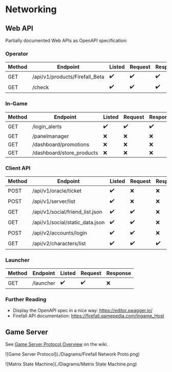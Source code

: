 # Networking

## Web API

Partially documented Web APIs as OpenAPI specification:

### Operator

| Method | Endpoint                       | Listed | Request | Response |
|--------|--------------------------------|--------|---------|----------|
| GET    | /api/v1/products/Firefall_Beta | ✔️     | ✔️     | ✔️      |
| GET    | /check                         | ✔️     | ✔️     | ✔️      |

### In-Game

| Method | Endpoint                       | Listed | Request | Response |
|--------|--------------------------------|--------|---------|----------|
| GET    | /login_alerts                  | ✔️     | ✔️     | ✔️      | 
| GET    | /panelmanager                  | ❌     | ❌     | ❌      |
| GET    | /dashboard/promotions          | ❌     | ❌     | ❌      |
| GET    | /dashboard/store_products      | ❌     | ❌     | ❌      |

### Client API

| Method | Endpoint                        | Listed | Request | Response |
|--------|---------------------------------|--------|---------|----------|
| POST   | /api/v1/oracle/ticket           | ✔️     | ❌     | ❌      |
| POST   | /api/v1/server/list             | ✔️     | ❌     | ❌      |
| GET    | /api/v1/social/friend_list.json | ✔️     | ✔️     | ❌      |
| GET    | /api/v1/social/static_data.json | ✔️     | ✔️     | ❌      |
| POST   | /api/v2/accounts/login          | ✔️     | ✔️     | ❌      |
| GET    | /api/v2/characters/list         | ✔️     | ✔️     | ✔️      |

### Launcher

| Method | Endpoint                        | Listed | Request | Response |
|--------|---------------------------------|--------|---------|----------|
| GET    | /launcher                       | ✔️     | ✔️     | ❌      |

### Further Reading

- Display the OpenAPI spec in a nice way: https://editor.swagger.io/
- Firefall API documentation: https://firefall.gamepedia.com/Ingame_Host

## Game Server

See [Game Server Protocol Overview](https://github.com/themeldingwars/Documentation/wiki/Game-Server-Protocol-Overview) on the wiki.

![Game Server Protocol](./Diagrams/Firefall Network Proto.png)

![Matrix State Machine](./Diagrams/Matrix State Machine.png)